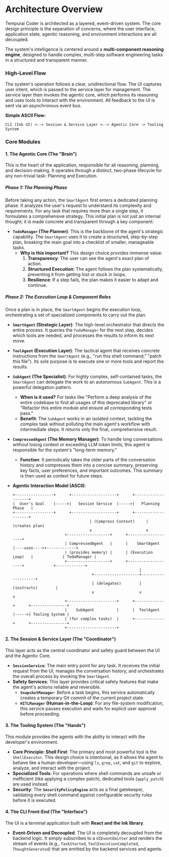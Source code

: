 # Architecture Overview

Tempurai Coder is architected as a layered, event-driven system. The core design principle is the separation of concerns, where the user interface, application state, agentic reasoning, and environment interactions are all decoupled.

The system's intelligence is centered around a **multi-component reasoning engine**, designed to handle complex, multi-step software engineering tasks in a structured and transparent manner.

### High-Level Flow

The system's operation follows a clear, unidirectional flow. The UI captures user intent, which is passed to the service layer for management. The service layer then invokes the agentic core, which performs its reasoning and uses tools to interact with the environment. All feedback to the UI is sent via an asynchronous event bus.

**Simple ASCII Flow:**

`CLI (Ink UI) <--> Session & Service Layer <--> Agentic Core -> Tooling System`

### Core Modules

#### 1. The Agentic Core (The "Brain")

This is the heart of the application, responsible for all reasoning, planning, and decision-making. It operates through a distinct, two-phase lifecycle for any non-trivial task: Planning and Execution.

##### **Phase 1: The Planning Phase**

Before taking any action, the `SmartAgent` first enters a dedicated planning phase. It analyzes the user's request to understand its complexity and requirements. For any task that requires more than a single step, it formulates a comprehensive strategy. This initial plan is not just an internal thought; it is made concrete and transparent through a key component:

- **`TodoManager` (The Planner)**: This is the backbone of the agent's strategic capability. The `SmartAgent` uses it to create a structured, step-by-step plan, breaking the main goal into a checklist of smaller, manageable tasks.
  - **Why is this important?** This design choice provides immense value:
    1.  **Transparency**: The user can see the agent's exact plan of action.
    2.  **Structured Execution**: The agent follows the plan systematically, preventing it from getting lost or stuck in loops.
    3.  **Resilience**: If a step fails, the plan makes it easier to adapt and continue.

##### **Phase 2: The Execution Loop & Component Roles**

Once a plan is in place, the `SmartAgent` begins the execution loop, orchestrating a set of specialized components to carry out the plan.

- **`SmartAgent` (Strategic Layer)**: The high-level orchestrator that directs the entire process. It queries the `TodoManager` for the next step, decides which tools are needed, and processes the results to inform its next move.

- **`ToolAgent` (Execution Layer)**: The tactical agent that receives concrete instructions from the `SmartAgent` (e.g., "run this shell command," "patch this file"). Its sole purpose is to execute one or more tools and report the results.

- **`SubAgent` (The Specialist)**: For highly complex, self-contained tasks, the `SmartAgent` can delegate the work to an autonomous `SubAgent`. This is a powerful delegation pattern.
  - **When is it used?** For tasks like "Perform a deep analysis of the entire codebase to find all usages of this deprecated library" or "Refactor this entire module and ensure all corresponding tests pass."
  - **Benefit**: The `SubAgent` works in an isolated context, tackling the complex task without polluting the main agent's workflow with intermediate steps. It returns only the final, comprehensive result.

- **`CompressedAgent` (The Memory Manager)**: To handle long conversations without losing context or exceeding LLM token limits, this agent is responsible for the system's "long-term memory."
  - **Function**: It periodically takes the older parts of the conversation history and compresses them into a concise summary, preserving key facts, user preferences, and important outcomes. This summary is then used as context for future steps.

- **Agentic Interaction Model (ASCII)**:

  ```
  +-----------------+      +--------------------+      +--------------------+
  |  User's Goal    |----->|   Session Service  |----->|   Planning Phase   |
  +-----------------+      +--------------------+      +--------------------+
                                    | (Compress Context)     | (creates plan)
                                    v                        v
                         +-------------------+      +--------------------+
                         | CompressedAgent   |      |    SmartAgent      |----uses---->+-------------+
                         | (provides memory) |      | (Execution Loop)   |             | TodoManager |
                         +-------------------+      +--------------------+             +-------------+
                                                          |
                                     +--------------------+--------------------+
                                     | (delegates)        | (instructs)        |
                                     v                    v                    v
                         +----------------------+      +-------------+      +----------------+
                         |    SubAgent          |      |  ToolAgent  |----->| Tooling System |
                         | (for complex tasks)  |      +-------------+      +----------------+
                         +----------------------+
  ```

#### 2. The Session & Service Layer (The "Coordinator")

This layer acts as the central coordinator and safety guard between the UI and the Agentic Core.

- **`SessionService`**: The main entry point for any task. It receives the initial request from the UI, manages the conversation history, and orchestrates the overall process by invoking the `SmartAgent`.
- **Safety Services**: This layer provides critical safety features that make the agent's actions reliable and reversible.
  - **`SnapshotManager`**: Before a task begins, this service automatically creates a temporary Git commit of the current project state.
  - **`HITLManager` (Human-in-the-Loop)**: For any file-system modification, this service pauses execution and waits for explicit user approval before proceeding.

#### 3. The Tooling System (The "Hands")

This module provides the agents with the ability to interact with the developer's environment.

- **Core Principle: Shell First**: The primary and most powerful tool is the `ShellExecutor`. This design choice is intentional, as it allows the agent to behave like a human developer—using `ls`, `grep`, `cat`, and `git` to explore, analyze, and interact with the project.
- **Specialized Tools**: For operations where shell commands are unsafe or inefficient (like applying a complex patch), dedicated tools (`apply_patch`) are used instead.
- **Security**: The **`SecurityPolicyEngine`** acts as a final gatekeeper, validating every shell command against configurable security rules before it is executed.

#### 4. The CLI Front-End (The "Interface")

The UI is a terminal application built with **React and the Ink library**.

- **Event-Driven and Decoupled**: The UI is completely decoupled from the backend logic. It simply subscribes to a `UIEventEmitter` and renders the stream of events (e.g., `TaskStarted`, `ToolExecutionCompleted`, `ThoughtGenerated`) that are emitted by the backend services and agents.
